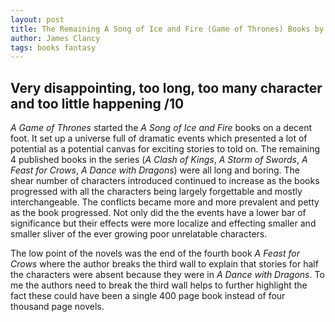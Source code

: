 ```yaml
---
layout: post
title: The Remaining A Song of Ice and Fire (Game of Thrones) Books by George R.R. Martin
author: James Clancy
tags: books fantasy
---
```


## Very disappointing, too long, too many character and too little happening /10

_A Game of Thrones_ started the _A Song of Ice and Fire_ books on a decent foot. It set up a universe full of dramatic events which presented a lot of potential as a potential canvas for exciting stories to told on. The remaining 4 published books in the series (_A Clash of Kings_, _A Storm of Swords_, _A Feast for Crows_, _A Dance with Dragons_) were all long and boring. The shear number of characters introduced continued to increase as the books progressed with all the characters being largely forgettable and mostly interchangeable. The conflicts became more and more prevalent and petty as the book progressed. Not only did the the events have a lower bar of significance but their effects were more localize and effecting smaller and smaller sliver of the ever growing poor unrelatable characters. 

The low point of the novels was the end of the fourth book _A Feast for Crows_ where the author breaks the third wall to explain that stories for half the characters were absent because they were in _A Dance with Dragons_. To me the authors need to break the third wall helps to further highlight the fact these could have been a single 400 page book instead of four thousand page novels. 